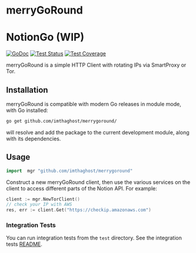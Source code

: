 # merryGoRound

# NotionGo (WIP)

[![GoDoc](https://img.shields.io/static/v1?label=godoc&message=reference&color=blue)](https://pkg.go.dev/github.com/tempor1s/notiongo)
[![Test Status](https://github.com/google/go-github/workflows/tests/badge.svg)](https://github.com/google/go-github/actions?query=workflow%3Atests)
[![Test Coverage](https://codecov.io/gh/google/go-github/branch/master/graph/badge.svg)](https://codecov.io/gh/google/go-github)


merryGoRound is a simple HTTP Client with rotating IPs via SmartProxy or Tor.


## Installation ##

merryGoRound is compatible with modern Go releases in module mode, with Go installed:

```bash
go get github.com/imthaghost/merrygoround/
```

will resolve and add the package to the current development module, along with its dependencies.

## Usage ##

```go
import  mgr "github.com/imthaghost/merrygoround"
```

Construct a new merryGoRound client, then use the various services on the client to
access different parts of the Notion API. For example:

```go
client := mgr.NewTorClient()
// check your IP with AWS
res, err := client.Get("https://checkip.amazonaws.com")
```

### Integration Tests ###

You can run integration tests from the `test` directory. See the integration tests [README](test/README.md).

